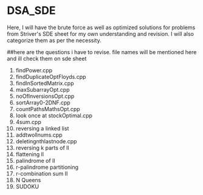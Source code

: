 # DSA_SDE
Here, I will have the brute force as well as optimized solutions for problems from Striver's SDE sheet for my own understanding and revision. I will also categorize them as per the necessity.

##here are the questions i have to revise. file names will be mentioned here and ill check them on sde sheet
1. findPower.cpp
2. findDuplicateOptFloyds.cpp
3. findInSortedMatrix.cpp
4. maxSubarrayOpt.cpp
5. noOfInversionsOpt.cpp
6. sortArray0-2DNF.cpp
7. countPathsMathsOpt.cpp
8. look once at stockOptimal.cpp
9. 4sum.cpp
10. reversing a linked list
11. addtwollnums.cpp
12. deletingnthlastnode.cpp
13. reversing k parts of ll
14. flattening ll
15. palindrome of ll
16. r-palindrome partitioning
17. r-combination sum II
18. N Queens
19. SUDOKU
